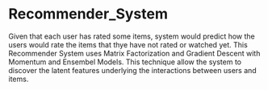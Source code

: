 # Recommender_System
Given that each user has rated some items, system would predict how the users would rate the items that thye have not rated or watched yet. This Recommender System uses Matrix Factorization and Gradient Descent with Momentum and Ensembel Models. This technique allow the system to discover the latent features underlying the interactions between users and items.
